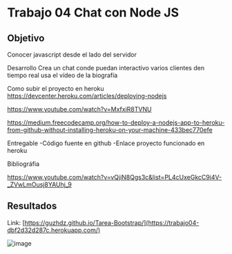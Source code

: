 # Trabajo 04  Chat con Node JS

## Objetivo
Conocer javascript desde el lado del servidor

Desarrollo
Crea un chat conde puedan interactivo varios clientes den tiempo real
usa el vídeo de la biografía

Como subir el proyecto en heroku
https://devcenter.heroku.com/articles/deploying-nodejs

https://www.youtube.com/watch?v=MxfxiR8TVNU

https://medium.freecodecamp.org/how-to-deploy-a-nodejs-app-to-heroku-from-github-without-installing-heroku-on-your-machine-433bec770efe

Entregable
-Código fuente en github
-Enlace proyecto funcionado en heroku

Bibliográfia

https://www.youtube.com/watch?v=vQjiN8Qgs3c&list=PL4cUxeGkcC9i4V-_ZVwLmOusj8YAUhj_9


## Resultados
Link: [https://guzhdz.github.io/Tarea-Bootstrap/](https://trabajo04-dbf2d32d287c.herokuapp.com/)

![image](https://github.com/guzhdz/Trabajo-04/assets/89165084/f8c6a62c-8701-457e-9a78-3384c51729d5)

